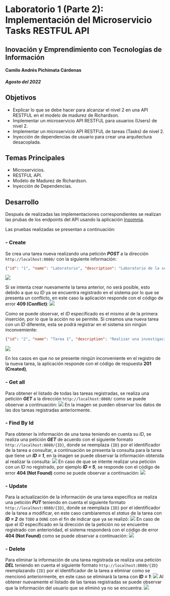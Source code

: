 # Laboratorio 1 (Parte 2): Implementación del Microservicio **Tasks** RESTFUL API
## Inovación y Emprendimiento con Tecnologías de Información
#### Camilo Andrés Pichimata Cárdenas
##### Agosto del 2022

## Objetivos
- Explicar lo que se debe hacer para alcanzar el nivel 2 en una API RESTFUL en el modelo de madurez de Richardson.
- Implementar un microservicio API RESTFUL para usuarios (Users) de nivel 2.
- Implementar un microservicio API RESTFUL de tareas (Tasks) de nivel 2.
- Inyección de dependencias de usuario para crear una arquitectura desacoplada.

## Temas Principales
- Microservicios.
- RESTFUL API.
- Modelo de Madurez de Richardson.
- Inyección de Dependencias.

## Desarrollo
Después de realizadas las implementaciones correspondientes se realizan las prubas de los endpoints del API usando la aplicación [Insomnia](https://insomnia.rest/download).

Las pruebas realizadas se presentan a continuación:
### - Create
Se crea una tarea nueva realizando una petición ***POST*** a la dirección `http://localhost:8080/` con la siguiente información:
```json
{"id": "1", "name": "Laboratorio", "description": "Laboratorio de la semana", "status": "DOING", "assignedTo": "Juan Pérez", "dueDate": "2022-09-02T04:39:55.688+00:00", "createAt": "2022-08-29T04:39:55.688+00:00"}
```
<img src='img/post-1.png'>

Si se intenta crear nuevamente la tarea anterior, no será posible, esto debido a que su *ID* ya se encuentra registrado en el sistema por lo que se presenta un conflicto, en este caso la aplicación responde con el código de error **409 (Conflict)**:
<img src='img/post-2.png'>

Como se puede observar, el *ID* especificado es el mismo al de la primera inserción, por lo que la acción no se permite.
Si creamos una nueva tarea con un *ID* diferente, esta se podrá registrar en el sistema sin ningún inconvemiente:
```json
{"id": "2", "name": "Tarea 1", "description": "Realizar una investigación acerca de los términos seleccionados", "status": "TODO", "assignedTo": "Pablo López", "dueDate": "2022-09-02T04:39:55.688+00:00", "createAt": "2022-08-29T04:39:55.688+00:00"}
```
<img src='img/post-3.png'>

En los casos en que no se presente ningún inconveniente en el registro de la nueva tarea, la aplicación responde con el código de respuesta **201 (Created)**, 

### - Get all
Para obtener el listado de todas las tareas registradas, se realiza una petición ***GET*** a la dirección `http://localhost:8080/` como se puede observar a continuación:
<img src='img/get-1.png'>
En la imagen se pueden observar los datos de las dos tareas registradas anteriormente.

### - Find By Id
Para obtener la información de una tarea teniendo en cuenta su *ID*, se realiza una petición ***GET*** de acuerdo con el siguiente formato `http://localhost:8080/{ID}`, donde se reemplaza `{ID}` por el identificador de la tarea a consultar, a continuación se presenta la consulta para la tarea que tiene un ***ID = 1***, en la imagen se puede observar la información obtenida al realizar la consulta:
<img src='img/get-2.png'>
En caso de que se intente realizar una petición con un *ID* no registrado, por ejemplo ***ID = 5***, se responde con el código de error **404 (Not Found)** como se puede observar a continuación:
<img src='img/get-3.png'>

### - Update
Para la actualización de la información de una tarea específica se realiza una petición ***PUT*** teniendo en cuenta el siguiente formato `http://localhost:8080/{ID}`, donde se reemplaza `{ID}` por el identificador de la tarea a modificar, en este caso cambiaremos el *status* de la tarea con ***ID = 2*** de `TODO` a `DONE` con el fin de indicar que ya se realizó:
<img src='img/put-1.png'>
En caso de que el *ID* especificado en la dirección de la petición no se encuentre registrado con anterioridad, el sistema responderá con el código de error **404 (Not Found)** como se puede observar a continuación:
<img src='img/put-2.png'>

### - Delete
Para eliminar la información de una tarea registrada se realiza una petición ***DEL*** teniendo en cuenta el siguiente formato `http://localhost:8080/{ID}` reemplazando `{ID}` por el identificador de la tarea a eliminar como se mencionó anteriormente, en este caso se eliminará la tarea con ***ID = 1***:
<img src='img/del-1.png'>
Al obtener nuevamente el listado de las tareas registradas se puede observar que la información del usuario que se eliminó ya no se encuentra:
<img src='img/del-2.png'>